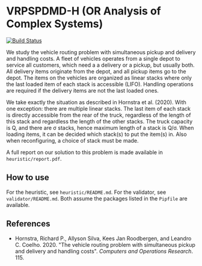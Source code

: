 # VRPSPDMD-H (OR Analysis of Complex Systems)

[![Build Status](https://travis-ci.com/N-Wouda/OR-Analysis.svg?branch=master)](https://travis-ci.com/N-Wouda/OR-Analysis)

We study the vehicle routing problem with simultaneous pickup and delivery and
handling costs. A fleet of vehicles operates from a single depot to service all
customers, which need a a delivery or a pickup, but usually both. All delivery
items originate from the depot, and all pickup items go to the depot. The items
on the vehicles are organized as linear stacks where only the last loaded item
of each stack is accessible (LIFO). Handling operations are required if the 
delivery items are not the last loaded ones. 

We take exactly the situation as described in Hornstra et al. (2020). With one
exception: there are multiple linear stacks. The last item of each stack is 
directly accessible from the rear of the truck, regardless of the length of this
stack and regardless the length of the other stacks. The truck capacity is Q,
and there are σ stacks, hence maximum length of a stack is Q/σ. When loading 
items, it can be decided which stack(s) to put the item(s) in. Also when 
reconfiguring, a choice of stack must be made. 

A full report on our solution to this problem is made available in 
`heuristic/report.pdf`.

## How to use

For the heuristic, see `heuristic/README.md`. For the validator, see 
`validator/README.md`. Both assume the packages listed in the `Pipfile` are
available.

## References

* Hornstra, Richard P., Allyson Silva, Kees Jan Roodbergen, and Leandro C. 
  Coelho. 2020. "The vehicle routing problem with simultaneous pickup and
  delivery and handling costs". _Computers and Operations Research_. 115.
